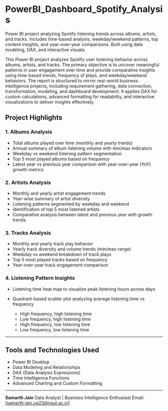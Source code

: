 # PowerBI_Dashboard_Spotify_Analysis
Power BI project analyzing Spotify listening trends across albums, artists, and tracks. Includes time-based analysis, weekday/weekend patterns, top content insights, and year-over-year comparisons. Built using data modeling, DAX, and interactive visuals.

This Power BI project analyzes Spotify user listening behavior across albums, artists, and tracks. The primary objective is to uncover meaningful patterns in user engagement over time and provide comparative insights using time-based trends, frequency of plays, and weekday/weekend behaviors. The report is structured to mirror real-world business intelligence projects, including requirement gathering, data connection, transformation, modeling, and dashboard development. It applies DAX for custom calculations, advanced formatting for readability, and interactive visualizations to deliver insights effectively.

## Project Highlights

### 1. Albums Analysis

* Total albums played over time (monthly and yearly trends)
* Annual summary of album listening volume with min/max indicators
* Weekday vs weekend listening pattern segmentation
* Top 5 most played albums based on frequency
* Latest year vs previous year comparison with year-over-year (YoY) growth metrics

### 2. Artists Analysis

* Monthly and yearly artist engagement trends
* Year-wise summary of artist diversity
* Listening patterns segmented by weekday and weekend
* Identification of top 5 most listened artists
* Comparative analysis between latest and previous year with growth trends

### 3. Tracks Analysis

* Monthly and yearly track play behavior
* Yearly track diversity and volume trends (min/max range)
* Weekday vs weekend breakdown of track plays
* Top 5 most played tracks based on frequency
* Year-over-year track engagement comparison

### 4. Listening Pattern Insights

* Listening time heat map to visualize peak listening hours across days
* Quadrant-based scatter plot analyzing average listening time vs frequency

  * High frequency, high listening time
  * Low frequency, high listening time
  * High frequency, low listening time
  * Low frequency, low listening time

---

## Tools and Technologies Used

* Power BI Desktop
* Data Modeling and Relationships
* DAX (Data Analysis Expressions)
* Time Intelligence Functions
* Advanced Charting and Custom Formatting

---

**Samarth Jain**
Data Analyst | Business Intelligence Enthusiast
Email: \[[samarth.jain.ug23@nsut.ac.in](mailto:samarth.jain.ug23@nsut.ac.in)]
